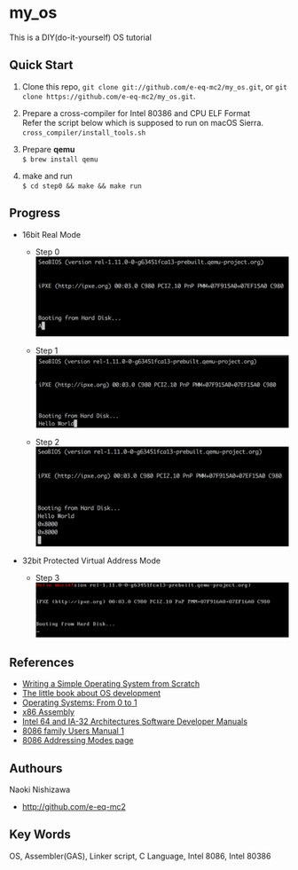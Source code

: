 my_os
========
This is a DIY(do-it-yourself) OS tutorial

Quick Start
--------
1. Clone this repo, `git clone git://github.com/e-eq-mc2/my_os.git`, or `git clone https://github.com/e-eq-mc2/my_os.git`.

2. Prepare a cross-compiler for Intel 80386 and CPU ELF Format  
Refer the script below which is supposed to run on macOS Sierra.  
`cross_compiler/install_tools.sh`

3. Prepare **qemu**  
`$ brew install qemu`

4. make and run  
`$ cd step0 && make && make run`

Progress
--------
- 16bit Real Mode
  - Step 0
  ![](img/step0.png?raw=true)
  
  - Step 1
  ![](img/step1.png?raw=true)
  
  - Step 2
  ![](img/step2.png?raw=true)

- 32bit Protected Virtual Address Mode
  - Step 3
  ![](img/step3.png?raw=true)

References
--------
- [Writing a Simple Operating System from Scratch](https://www.cs.bham.ac.uk/~exr/lectures/opsys/10_11/lectures/os-dev.pdf)
- [The little book about OS development](https://littleosbook.github.io/)
- [Operating Systems: From 0 to 1](https://github.com/tuhdo/os01)
- [x86 Assembly](https://en.wikibooks.org/wiki/X86_Assembly)
- [Intel 64 and IA-32 Architectures Software Developer Manuals](https://software.intel.com/en-us/articles/intel-sdm)
- [8086 family Users Manual 1](https://edge.edx.org/c4x/BITSPilani/EEE231/asset/8086_family_Users_Manual_1_.pdf)
- [8086 Addressing Modes page](http://www.ic.unicamp.br/~celio/mc404s2-03/addr_modes/intel_addr.html)

Authours
--------
Naoki Nishizawa
* <http://github.com/e-eq-mc2>

Key Words
--------
OS, Assembler(GAS), Linker script, C Language, Intel 8086, Intel 80386
